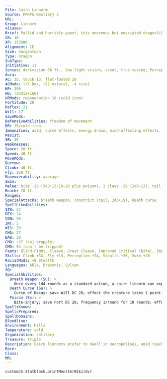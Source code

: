 ```yaml
---
File: Cairn Linnorm
Source: PFRPG Bestiary 3
URL: 
Group: Linnorm
aliases: 
Brief: Pallid and horribly gaunt, this enormous but emaciated dragonlike creature has two forearms and no wings.
CR: 18
XP: 153600
Alignment: CE
Size: Gargantuan
Type: dragon
SubType: 
Initiative: 11
Senses: darkvision 60 ft., low-light vision, scent, true seeing; Perception +24
Aura: 
AC: 35, touch 13, flat-footed 28
ACMods: (+7 Dex, +22 natural, -4 size)
HP: 290
HD: (20d12+160)
HPMods: regeneration 10 (cold iron)
Fortitude: 20
Reflex: 21
Will: 17
SaveMods: 
DefensiveAbilities: freedom of movement
DR: 15/cold iron
Immunities: acid, curse effects, energy drain, mind-affecting effects, negative energy, paralysis, poison, sleep
Resist: 
SR: 29
Weaknesses: 
Space: 20 ft.
Speed: 40 ft.
MoveMods: 
Burrow: 
Climb: 40 ft.
Fly: 100 ft.
Maneuverability: average
Swim: 
Melee: bite +29 (3d8+13/19-20 plus poison), 2 claws +29 (2d6+13), tail +24 (3d6+6 plus grab)
Reach: 20 ft.
Ranged: 
SpecialAttacks: breath weapon, constrict (tail, 2d6+19), death curse
SpellLikeAbilities: 
STR: 37
DEX: 24
CON: 26
INT: 5
WIS: 20
CHA: 27
BAB: 20
CMB: +37 (+41 grapple)
CMD: 54 (can't be tripped)
Feats: Blind-Fight, Cleave, Great Cleave, Improved Critical (bite), Improved Initiative, Improved Vital Strike, Lightning Reflexes, Power Attack, Skill Focus (Perception), Vital Strike
Skills: Climb +33, Fly +13, Perception +24, Stealth +26, Swim +28
RacialMods: +8 Stealth
Languages: Aklo, Draconic, Sylvan
SQ: 
SpecialAbilities:
  Breath Weapon (Su): >
    Once every 1d4 rounds as a standard action, a cairn linnorm can expel a 60-foot cone of acidic bile, dealing 18d8 points of acid damage to all creatures struck. In addition, this bile is infused with negative energy, and inflicts 1d4 negative levels on all creatures struck by it. A successful DC 28 Reflex save halves the damage and  completely negates the negative levels. The save DC is Constitution-based.
  Death Curse (Su): >
    Curse of Decay: save Will DC 28; effect the creature takes 1 point of Constitution damage per day, and ages at an accelerated rate of 1 year per day, eventually incurring all of the penalties of old age but none of the benefits (Pathfinder RPG Core Rulebook 169).
  Poison (Ex): >
    Bite-injury; save Fort DC 28; frequency 1/round for 10 rounds; effect 4d6 acid damage and 1d6 Con drain; cure 2 consecutive saves.
SpellsKnown: 
SpellsPrepared: 
SpellDomains: 
Bloodline: 
Environment: hills
Temperature: cold
Organization: solitary
Treasure: triple
Description: Cairn linnorms prefer to dwell in necropolises, amid reaches of burial mounds, or in caverns below the scorched earth of legendary battlefields. These linnorms particularly relish the flavor of undead flesh-while they cannot consume incorporeal undead, regions they haunt are typically barren of corporeal undead not canny enough to avoid the cairn linnorm's ravenous appetite. An incredibly powerful undead creature might use a cairn linnorm as a guardian, manipulating the dragon while it selects a cairn or tomb well within the linnorm's territory. While cairn linnorms will not hesitate to feed on undead creatures they encounter, some ancient superstition shared by all of their kind prevents them from actually entering a tomb or other enclosed burial site unless granted permission by the tomb's undead denizens or a priest devoted to the religion associated with the site. Likewise, a cairn linnorm somehow caught within a tomb large enough to contain it prefers not to leave without securing similar permission to do so. These limitations are purely psychological, and if pressed (such as by an enemy seeking to use a tomb entrance as a defense), a cairn linnorm can break such restrictions.  A cairn linnorm is 60 feet long and weighs 12,000 pounds.
Race: 
Class: 
MR: 
---
```

```dataviewjs
customJS.Statblock.printMonsterWiki(dv)
```
